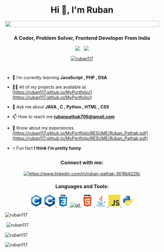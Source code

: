 <h1 align="center">Hi 👋, I'm Ruban</h1>
<img align="center" width="100%" height="50%" src="https://camo.githubusercontent.com/8bf6f6d78abc81fcf9c49f10649423e73ea44bc248e83aaae8759d401c829a84/68747470733a2f2f70687973696373677572756b756c2e66696c65732e776f726470726573732e636f6d2f323031392f30322f6368617261637465722d312e676966">
<h3 align="center">A Coder, Problem Solver, Frontend Developer From India</h3>

<p align="center"><img src="https://komarev.com/ghpvc/?username=sutampaul990&style=flat&labelColor=black&logo=awesomelists&label=PROFILE+VIEWS&color=fc620f"> &nbsp; <img src="https://img.shields.io/github/last-commit/ruban117/ruban117?logo=markdown&label=LAST+UPDATE&color=FDCD0F&style=flat"></p>


<p align="center"> <a href="https://github.com/ryo-ma/github-profile-trophy"><img src="https://github-profile-trophy.vercel.app/?username=ruban117" alt="ruban117" /></a> </p>

<p align="center"> <a href="https://twitter.com/" target="blank"><img src="https://img.shields.io/twitter/follow/?logo=twitter&style=for-the-badge" alt="" /></a> </p>

- 🌱 I’m currently learning **JavaScript , PHP , DSA**

- 👨‍💻 All of my projects are available at [https://ruban117.github.io/MyPortfolio/](https://ruban117.github.io/MyPortfolio/)

- 💬 Ask me about **JAVA , C , Python , HTML , CSS**

- 📫 How to reach me **rubanpathak706@gmail.com**

- 📄 Know about my experiences [https://ruban117.github.io/MyPortfolio/RESUME/Ruban_Pathak.pdf](https://ruban117.github.io/MyPortfolio/RESUME/Ruban_Pathak.pdf)

- ⚡ Fun fact **I think I'm pretty funny**

<h3 align="center">Connect with me:</h3>
<p align="center">
<a href="https://linkedin.com/in/https://www.linkedin.com/in/ruban-pathak-3616b6226/" target="blank"><img align="center" src="https://raw.githubusercontent.com/rahuldkjain/github-profile-readme-generator/master/src/images/icons/Social/linked-in-alt.svg" alt="https://www.linkedin.com/in/ruban-pathak-3616b6226/" height="30" width="40" /></a>
</p>

<h3 align="center">Languages and Tools:</h3>
<p align="center"> <a href="https://www.cprogramming.com/" target="_blank" rel="noreferrer"> <img src="https://raw.githubusercontent.com/devicons/devicon/master/icons/c/c-original.svg" alt="c" width="40" height="40"/> </a> <a href="https://www.w3schools.com/cpp/" target="_blank" rel="noreferrer"> <img src="https://raw.githubusercontent.com/devicons/devicon/master/icons/cplusplus/cplusplus-original.svg" alt="cplusplus" width="40" height="40"/> </a> <a href="https://www.w3schools.com/css/" target="_blank" rel="noreferrer"> <img src="https://raw.githubusercontent.com/devicons/devicon/master/icons/css3/css3-original-wordmark.svg" alt="css3" width="40" height="40"/> </a> <a href="https://git-scm.com/" target="_blank" rel="noreferrer"> <img src="https://www.vectorlogo.zone/logos/git-scm/git-scm-icon.svg" alt="git" width="40" height="40"/> </a> <a href="https://www.w3.org/html/" target="_blank" rel="noreferrer"> <img src="https://raw.githubusercontent.com/devicons/devicon/master/icons/html5/html5-original-wordmark.svg" alt="html5" width="40" height="40"/> </a> <a href="https://www.java.com" target="_blank" rel="noreferrer"> <img src="https://raw.githubusercontent.com/devicons/devicon/master/icons/java/java-original.svg" alt="java" width="40" height="40"/> </a> <a href="https://developer.mozilla.org/en-US/docs/Web/JavaScript" target="_blank" rel="noreferrer"> <img src="https://raw.githubusercontent.com/devicons/devicon/master/icons/javascript/javascript-original.svg" alt="javascript" width="40" height="40"/> </a> <a href="https://www.python.org" target="_blank" rel="noreferrer"> <img src="https://raw.githubusercontent.com/devicons/devicon/master/icons/python/python-original.svg" alt="python" width="40" height="40"/> </a> </p>




<p><img align="center" src="https://github-readme-stats.vercel.app/api/top-langs?username=ruban117&show_icons=true&locale=en&layout=compact" alt="ruban117" /></p>

<p>&nbsp;<img align="center" src="https://github-readme-stats.vercel.app/api?username=ruban117&show_icons=true&locale=en" alt="ruban117" /></p>

<p><img align="center" src="https://github-readme-streak-stats.herokuapp.com/?user=ruban117&" alt="ruban117" /></p>
<img align="center" src="https://cdn.buymeacoffee.com/buttons/v2/default-yellow.png" height="50" width="210" alt="ruban117" />
